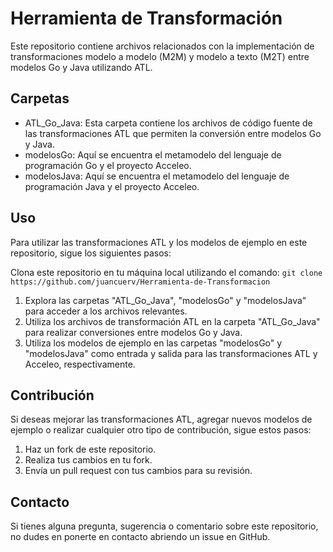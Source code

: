 # Herramienta de Transformación
Este repositorio contiene archivos relacionados con la implementación de transformaciones modelo a modelo (M2M) y modelo a texto (M2T) entre modelos Go y Java utilizando ATL.

## Carpetas
- ATL_Go_Java: Esta carpeta contiene los archivos de código fuente de las transformaciones ATL que permiten la conversión entre modelos Go y Java.
- modelosGo: Aquí se encuentra el metamodelo del lenguaje de programación Go y el proyecto Acceleo.
- modelosJava: Aquí se encuentra el metamodelo del lenguaje de programación Java y el proyecto Acceleo.

## Uso
Para utilizar las transformaciones ATL y los modelos de ejemplo en este repositorio, sigue los siguientes pasos:

Clona este repositorio en tu máquina local utilizando el comando:
`git clone https://github.com/juancuerv/Herramienta-de-Transformacion`

1. Explora las carpetas "ATL_Go_Java", "modelosGo" y "modelosJava" para acceder a los archivos relevantes.
2. Utiliza los archivos de transformación ATL en la carpeta "ATL_Go_Java" para realizar conversiones entre modelos Go y Java.
3. Utiliza los modelos de ejemplo en las carpetas "modelosGo" y "modelosJava" como entrada y salida para las transformaciones ATL y Acceleo, respectivamente.

## Contribución
Si deseas mejorar las transformaciones ATL, agregar nuevos modelos de ejemplo o realizar cualquier otro tipo de contribución, sigue estos pasos:

1. Haz un fork de este repositorio.
2. Realiza tus cambios en tu fork.
3. Envía un pull request con tus cambios para su revisión.

## Contacto
Si tienes alguna pregunta, sugerencia o comentario sobre este repositorio, no dudes en ponerte en contacto abriendo un issue en GitHub.
